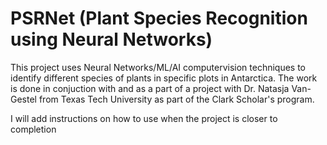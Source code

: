 # PSRNet (Plant Species Recognition using Neural Networks)
This project uses Neural Networks/ML/AI computervision techniques to identify different species of plants in specific plots in Antarctica. The work is done in conjuction with and as a part of a project with Dr. Natasja Van-Gestel from Texas Tech University as part of the Clark Scholar's program.

I will add instructions on how to use when the project is closer to completion
